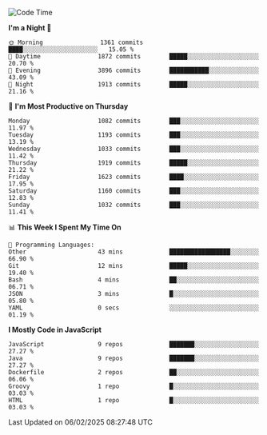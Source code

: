 <!--START_SECTION:waka-->
![Code Time](http://img.shields.io/badge/Code%20Time-1%2C337%20hrs%2044%20mins-blue)

**I'm a Night 🦉** 

```text
🌞 Morning                1361 commits        ████░░░░░░░░░░░░░░░░░░░░░   15.05 % 
🌆 Daytime                1872 commits        █████░░░░░░░░░░░░░░░░░░░░   20.70 % 
🌃 Evening                3896 commits        ███████████░░░░░░░░░░░░░░   43.09 % 
🌙 Night                  1913 commits        █████░░░░░░░░░░░░░░░░░░░░   21.16 % 
```
📅 **I'm Most Productive on Thursday** 

```text
Monday                   1082 commits        ███░░░░░░░░░░░░░░░░░░░░░░   11.97 % 
Tuesday                  1193 commits        ███░░░░░░░░░░░░░░░░░░░░░░   13.19 % 
Wednesday                1033 commits        ███░░░░░░░░░░░░░░░░░░░░░░   11.42 % 
Thursday                 1919 commits        █████░░░░░░░░░░░░░░░░░░░░   21.22 % 
Friday                   1623 commits        ████░░░░░░░░░░░░░░░░░░░░░   17.95 % 
Saturday                 1160 commits        ███░░░░░░░░░░░░░░░░░░░░░░   12.83 % 
Sunday                   1032 commits        ███░░░░░░░░░░░░░░░░░░░░░░   11.41 % 
```


📊 **This Week I Spent My Time On** 

```text
💬 Programming Languages: 
Other                    43 mins             █████████████████░░░░░░░░   66.90 % 
Git                      12 mins             █████░░░░░░░░░░░░░░░░░░░░   19.40 % 
Bash                     4 mins              ██░░░░░░░░░░░░░░░░░░░░░░░   06.71 % 
JSON                     3 mins              █░░░░░░░░░░░░░░░░░░░░░░░░   05.80 % 
YAML                     0 secs              ░░░░░░░░░░░░░░░░░░░░░░░░░   01.19 % 
```

**I Mostly Code in JavaScript** 

```text
JavaScript               9 repos             ███████░░░░░░░░░░░░░░░░░░   27.27 % 
Java                     9 repos             ███████░░░░░░░░░░░░░░░░░░   27.27 % 
Dockerfile               2 repos             ██░░░░░░░░░░░░░░░░░░░░░░░   06.06 % 
Groovy                   1 repo              █░░░░░░░░░░░░░░░░░░░░░░░░   03.03 % 
HTML                     1 repo              █░░░░░░░░░░░░░░░░░░░░░░░░   03.03 % 
```




 Last Updated on 06/02/2025 08:27:48 UTC
<!--END_SECTION:waka-->
